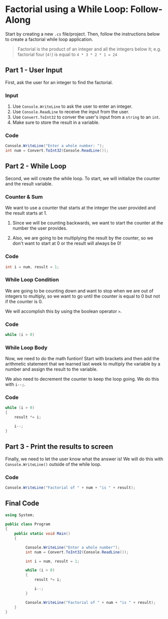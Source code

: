 # Factorial using a While Loop: Follow-Along
Start by creating a new `.cs` file/project. Then, follow the instructions below to create a factorial while loop application.

>Factorial is the product of an integer and all the integers below it; e.g. factorial four (`4!`) is equal to `4 * 3 * 2 * 1 = 24`

## Part 1 - User Input
First, ask the user for an integer to find the factorial. 

### Input
1. Use `Console.WriteLine` to ask the user to enter an integer. 
1. Use `Console.ReadLine` to receive the input from the user.
1. Use `Convert.ToInt32` to conver the user's input from a `string` to an `int`.
1. Make sure to store the result in a variable. 

### Code
```cs
Console.WriteLine("Enter a whole number: ");
int num = Convert.ToInt32(Console.ReadLine());
```

## Part 2 - While Loop
Second, we will create the while loop. To start, we will initialize the counter and the result variable.

### Counter & Sum
We want to use a counter that starts at the integer the user provided and the result starts at 1. 

1. Since we will be counting backwards, we want to start the counter at the number the user provides.

1. Also, we are going to be multiplying the result by the counter, so we don't want to start at 0 or the result will always be 0!

### Code

```cs
int i = num, result = 1;
```

### While Loop Condition
We are going to be counting down and want to stop when we are out of integers to multiply, so we want to go until the counter is equal to 0 but not if the counter is 0.

We will accomplish this by using the boolean operator `>`.

### Code

```cs
while (i > 0)
```

### While Loop Body
Now, we need to do the math funtion! Start with brackets and then add the arithmetic statement that we learned last week to multiply the variable by a number and assign the result to the variable. 

We also need to decrement the counter to keep the loop going. We do this with `i--;`.

### Code

```cs
while (i > 0)
{
    result *= i;

    i--;
}
```

## Part 3 - Print the results to screen
Finally, we need to let the user know what the answer is! We will do this with `Console.WriteLine()` outside of the while loop.

### Code 

```cs
Console.WriteLine("Factorial of " + num + "is " + result);
```

## Final Code

```cs
using System;
					
public class Program
{
	public static void Main()
	{

         Console.WriteLine("Enter a whole number");
         int num = Convert.ToInt32(Console.ReadLine());

         int i = num, result = 1;

         while (i > 0)
         {
             result *= i;

             i--;
         }

         Console.WriteLine("Factorial of " + num + "is " + result);
    }
}
```


